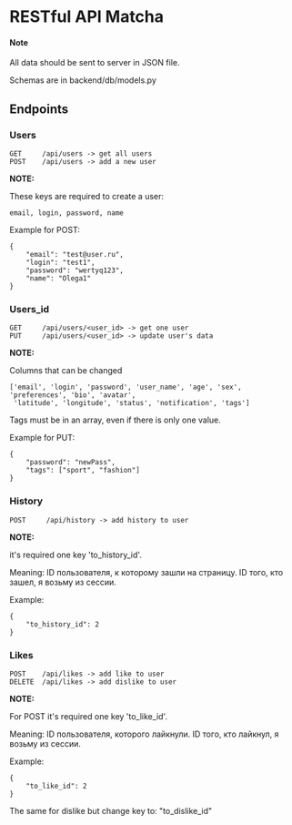 # RESTful API Matcha

#### Note
All data should be sent to server in JSON file.

Schemas are in backend/db/models.py

## Endpoints

### Users

```
GET     /api/users -> get all users
POST    /api/users -> add a new user
```

**NOTE:**

These keys are required to create a user:
```
email, login, password, name
```
Example for POST:
```
{
    "email": "test@user.ru",
    "login": "test1",
    "password": "wertyq123",
    "name": "Olega1"
}
 ```

### Users_id

```
GET     /api/users/<user_id> -> get one user
PUT     /api/users/<user_id> -> update user's data
```

**NOTE:**

Columns that can be changed
```
['email', 'login', 'password', 'user_name', 'age', 'sex', 'preferences', 'bio', 'avatar',
 'latitude', 'longitude', 'status', 'notification', 'tags']
```
Tags must be in an array, even if there is only one value.

Example for PUT:
```
{
    "password": "newPass",
    "tags": ["sport", "fashion"]
}
```

### History

```
POST     /api/history -> add history to user
```

**NOTE:**

it's required one key 'to_history_id'.

Meaning: ID пользователя, к которому зашли на страницу. ID того, кто зашел, я возьму из сессии.

Example:
```
{
    "to_history_id": 2
}
```

### Likes

```
POST    /api/likes -> add like to user
DELETE  /api/likes -> add dislike to user
```

**NOTE:**

For POST it's required one key 'to_like_id'.

Meaning: ID пользователя, которого лайкнули. ID того, кто лайкнул, я возьму из сессии.

Example:
```
{
    "to_like_id": 2
}
```

The same for dislike but change key to: "to_dislike_id"
